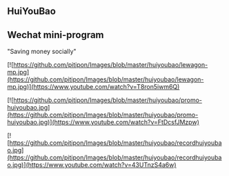 ## HuiYouBao
## Wechat mini-program

"Saving money socially"

[![https://github.com/pitipon/Images/blob/master/huiyoubao/lewagon-mp.jpg](https://github.com/pitipon/Images/blob/master/huiyoubao/lewagon-mp.jpg)](https://www.youtube.com/watch?v=T8ron5iwm6Q)

[![https://github.com/pitipon/Images/blob/master/huiyoubao/promo-huiyoubao.jpg](https://github.com/pitipon/Images/blob/master/huiyoubao/promo-huiyoubao.jpg)](https://www.youtube.com/watch?v=FtDcsfJMzpw)

[![https://github.com/pitipon/Images/blob/master/huiyoubao/recordhuiyoubao.jpg](https://github.com/pitipon/Images/blob/master/huiyoubao/recordhuiyoubao.jpg)](https://www.youtube.com/watch?v=43UTnzS4a6w)
